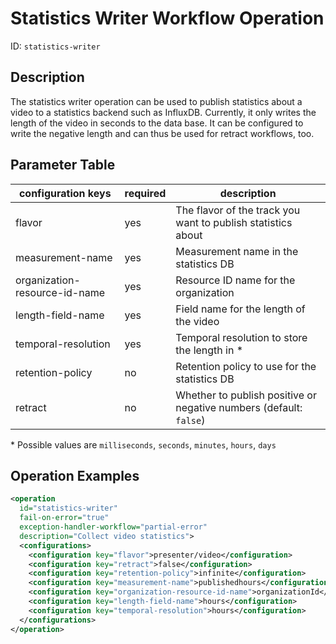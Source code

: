 Statistics Writer Workflow Operation
====================================

ID: `statistics-writer`

Description
-----------

The statistics writer operation can be used to publish statistics about a video to a statistics backend such as
InfluxDB. Currently, it only writes the length of the video in seconds to the data base. It can be configured to
write the negative length and can thus be used for retract workflows, too.


Parameter Table
---------------

|configuration keys            |required|description                                                        |
|------------------------------|--------|-------------------------------------------------------------------|
|flavor                        |yes     |The flavor of the track you want to publish statistics about       |
|measurement-name              |yes     |Measurement name in the statistics DB                              |
|organization-resource-id-name |yes     |Resource ID name for the organization                              |
|length-field-name             |yes     |Field name for the length of the video                             |
|temporal-resolution           |yes     |Temporal resolution to store the length in \*                      |
|retention-policy              |no      |Retention policy to use for the statistics DB                      |
|retract                       |no      |Whether to publish positive or negative numbers (default: `false`) |

\* Possible values are `milliseconds`, `seconds`, `minutes`, `hours`, `days`

Operation Examples
------------------

```XML
<operation
  id="statistics-writer"
  fail-on-error="true"
  exception-handler-workflow="partial-error"
  description="Collect video statistics">
  <configurations>
    <configuration key="flavor">presenter/video</configuration>
    <configuration key="retract">false</configuration>
    <configuration key="retention-policy">infinite</configuration>
    <configuration key="measurement-name">publishedhours</configuration>
    <configuration key="organization-resource-id-name">organizationId</configuration>
    <configuration key="length-field-name">hours</configuration>
    <configuration key="temporal-resolution">hours</configuration>
  </configurations>
</operation>
```
